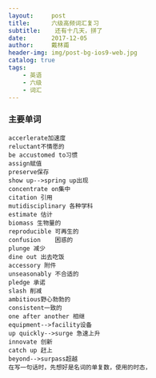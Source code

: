 ```yaml
---
layout:     post
title:      六级高频词汇复习
subtitle:    还有十几天，拼了
date:       2017-12-05
author:     戴林甫
header-img: img/post-bg-ios9-web.jpg
catalog: true
tags:
    - 英语
    - 六级
    - 词汇
---
```


### 主要单词
    accerlerate加速度
    reluctant不情愿的
    be accustomed to习惯
    assign赋值
    preserve保存
    show up-->spring up出现
    concentrate on集中
    citation 引用
    mutidisciplinary 各种学科
    estimate 估计 
    biomass 生物量的
    reproducible 可再生的
    confusion    困惑的
    plunge 减少
    dine out 出去吃饭
    accessory 附件
    unseasonably 不合适的
    pledge 承诺
    slash 削减
    ambitious野心勃勃的 
    consistent一致的
    one after another 相继
    equipment-->facility设备
    up quickly-->surge 急速上升
    innovate 创新
    catch up 赶上
    beyond-->surpass超越
    在写一句话时，先想好是名词的单复数，使用的时态，
    